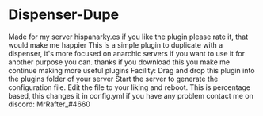 # Dispenser-Dupe
Made for my server hispanarky.es  if you like the plugin please rate it, that would make me happier  This is a simple plugin to duplicate with a dispenser, it's more focused on anarchic servers if you want to use it for another purpose you can.  thanks if you download this you make me continue making more useful plugins  Facility: Drag and drop this plugin into the plugins folder of your server Start the server to generate the configuration file. Edit the file to your liking and reboot.  This is percentage based, this changes it in config.yml  if you have any problem contact me on discord: MrRafter_#4660
